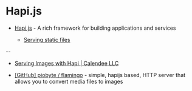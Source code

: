 # Hapi.js

* [Hapi.js](http://hapijs.com/) - A rich framework for building applications and services
  
  * [Serving static files](http://hapijs.com/tutorials/serving-files)

--

* [Serving Images with Hapi | Calendee LLC](https://calendee.com/2014/01/31/serving-images-with-hapi/)

* [[GitHub] piobyte / flamingo](https://github.com/piobyte/flamingo) - simple, hapijs based, HTTP server that allows you to convert media files to images
